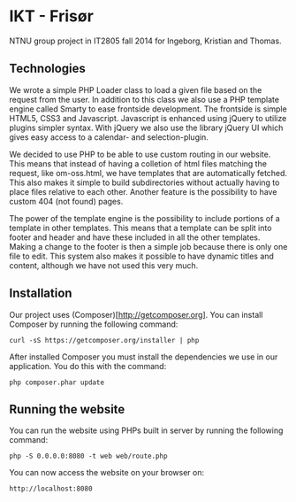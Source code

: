 IKT - Frisør
============

NTNU group project in IT2805 fall 2014 for Ingeborg, Kristian and Thomas.

Technologies
------------

We wrote a simple PHP Loader class to load a given file based on the request from the user. In addition to this class we also
use a PHP template engine called Smarty to ease frontside development.
The frontside is simple HTML5, CSS3 and Javascript. Javascript is enhanced using jQuery to
utilize plugins simpler syntax. With jQuery we also use the library jQuery UI which gives
easy access to a calendar- and selection-plugin.

We decided to use PHP to be able to use custom routing in our website. This means that instead
of having a colletion of html files matching the request, like om-oss.html, we have templates
that are automatically fetched. This also makes it simple to build subdirectories without
actually having to place files relative to each other. Another feature is the possibility to
have custom 404 (not found) pages.

The power of the template engine is the possibility to include portions of a template in other
templates. This means that a template can be split into footer and header and have these included
in all the other templates. Making a change to the footer is then a simple job because there is
only one file to edit. This system also makes it possible to have dynamic titles and content,
although we have not used this very much.

Installation
------------

Our project uses (Composer)[http://getcomposer.org]. You can install Composer by running the following
command:

    curl -sS https://getcomposer.org/installer | php

After installed Composer you must install the dependencies we use in our application. You do this with the
command:

    php composer.phar update

Running the website
-------------------

You can run the website using PHPs built in server by running the following command:

    php -S 0.0.0.0:8080 -t web web/route.php

You can now access the website on your browser on:

    http://localhost:8080